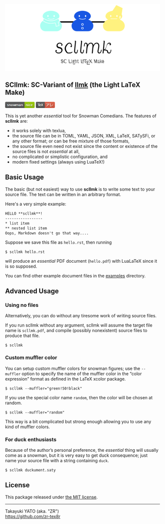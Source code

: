 ![scllmk: SC Light LaTeX Make](./doc/logo.png)

SCllmk: SC-Variant of [llmk] (the Light LaTeX Make)
---------------------------------------------------

[llmk]: https://github.com/wtsnjp/llmk

![Snowman Status](https://raw.githubusercontent.com/zr-tex8r/scllmk/badge/snowman-nice-green.png)
![TeX Status](https://raw.githubusercontent.com/zr-tex8r/scllmk/badge/TeX-are-red.png)

This is yet another *essential* tool for Snowman Comedians. The features of **scllmk** are:

* it works solely with texlua,
* the source file can be in TOML, YAML, JSON, XML, LaTeX, SATySFi, or
  any other format; or can be free mixture of those formats,
* the source file even need not exist since the content or existence of the
  source files is not *essential* at all,
* no complicated or simplistic configuration, and
* modern fixed settings (always using LuaTeX!)

## Basic Usage

The basic (but not easiest) way to use **scllmk** is to write some text to your source file. The text can be written in an arbitrary format.

Here's a very simple example:

    HELLO **scllmk**!
    -----------------
    * list item
    ** nested list item
    Oops, Markdown doesn't go that way....

Suppose we save this file as `hello.rst`, then running

    $ scllmk hello.rst

will produce an *essential* PDF document (`hello.pdf`) with LuaLaTeX since it is so supposed.

You can find other example document files in the [examples](./examples) directory.

## Advanced Usage

### Using no files

Alternatively, you can do without any tiresome work of writing source files.

If you run scllmk without any argument, scllmk will assume the target file name is `scllmk.pdf`, and compile (possibly nonexistent) source files to produce that file.

    $ scllmk

### Custom muffler color

You can setup custom muffler colors for snowman figures; use the `--muffler` option to specify the name of the muffler color in the “color expression” format as defined in the LaTeX xcolor package.

    $ scllmk --muffler="green!50!black"

If you use the special color name `random`, then the color will be chosen at random.

    $ scllmk --muffler="random"

This way is a bit complicated but strong enough allowing you to use any kind of muffler colors.

### For duck enthusiasts

Because of the author’s personal preference, the *essential* thing will usually come as a snowman, but it is very easy to get duck consequence; just name your source file with a string containing `duck`.

    $ scllmk duckument.saty

## License

This package released under [the MIT license](./LICENSE).

--------------------
Takayuki YATO (aka. "ZR")  
https://github.com/zr-tex8r
